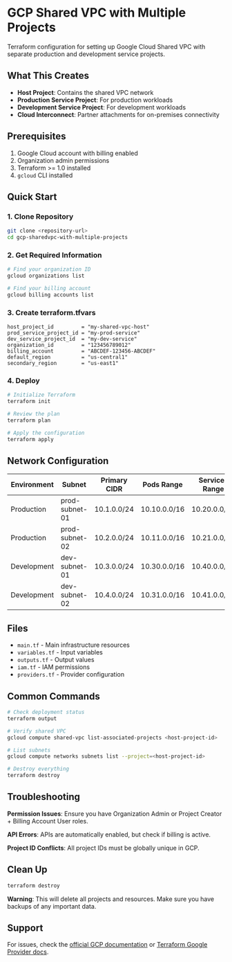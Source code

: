 # GCP Shared VPC with Multiple Projects

Terraform configuration for setting up Google Cloud Shared VPC with separate production and development service projects.

## What This Creates

- **Host Project**: Contains the shared VPC network
- **Production Service Project**: For production workloads
- **Development Service Project**: For development workloads
- **Cloud Interconnect**: Partner attachments for on-premises connectivity

## Prerequisites

1. Google Cloud account with billing enabled
2. Organization admin permissions
3. Terraform >= 1.0 installed
4. `gcloud` CLI installed

## Quick Start

### 1. Clone Repository
```bash
git clone <repository-url>
cd gcp-sharedvpc-with-multiple-projects
```

### 2. Get Required Information
```bash
# Find your organization ID
gcloud organizations list

# Find your billing account
gcloud billing accounts list
```

### 3. Create terraform.tfvars
```hcl
host_project_id         = "my-shared-vpc-host"
prod_service_project_id = "my-prod-service"
dev_service_project_id  = "my-dev-service"
organization_id         = "123456789012"
billing_account         = "ABCDEF-123456-ABCDEF"
default_region          = "us-central1"
secondary_region        = "us-east1"
```

### 4. Deploy
```bash
# Initialize Terraform
terraform init

# Review the plan
terraform plan

# Apply the configuration
terraform apply
```

## Network Configuration

| Environment | Subnet | Primary CIDR | Pods Range | Services Range |
|-------------|--------|--------------|------------|----------------|
| Production | prod-subnet-01 | 10.1.0.0/24 | 10.10.0.0/16 | 10.20.0.0/16 |
| Production | prod-subnet-02 | 10.2.0.0/24 | 10.11.0.0/16 | 10.21.0.0/16 |
| Development | dev-subnet-01 | 10.3.0.0/24 | 10.30.0.0/16 | 10.40.0.0/16 |
| Development | dev-subnet-02 | 10.4.0.0/24 | 10.31.0.0/16 | 10.41.0.0/16 |

## Files

- `main.tf` - Main infrastructure resources
- `variables.tf` - Input variables
- `outputs.tf` - Output values
- `iam.tf` - IAM permissions
- `providers.tf` - Provider configuration

## Common Commands

```bash
# Check deployment status
terraform output

# Verify shared VPC
gcloud compute shared-vpc list-associated-projects <host-project-id>

# List subnets
gcloud compute networks subnets list --project=<host-project-id>

# Destroy everything
terraform destroy
```

## Troubleshooting

**Permission Issues**: Ensure you have Organization Admin or Project Creator + Billing Account User roles.

**API Errors**: APIs are automatically enabled, but check if billing is active.

**Project ID Conflicts**: All project IDs must be globally unique in GCP.

## Clean Up

```bash
terraform destroy
```

**Warning**: This will delete all projects and resources. Make sure you have backups of any important data.

## Support

For issues, check the [official GCP documentation](https://cloud.google.com/vpc/docs/shared-vpc) or [Terraform Google Provider docs](https://registry.terraform.io/providers/hashicorp/google/latest/docs).